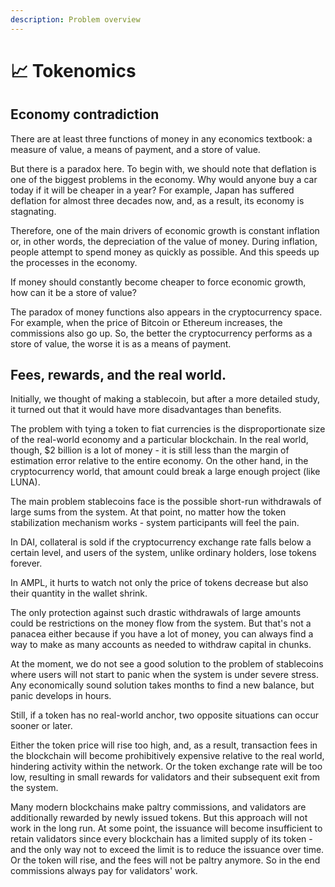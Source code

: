 ```yaml
---
description: Problem overview
---
```


# 📈 Tokenomics

## Economy contradiction

There are at least three functions of money in any economics textbook: a measure of value, a means of payment, and a store of value.

But there is a paradox here. To begin with, we should note that deflation is one of the biggest problems in the economy. Why would anyone buy a car today if it will be cheaper in a year? For example, Japan has suffered deflation for almost three decades now, and, as a result, its economy is stagnating.

Therefore, one of the main drivers of economic growth is constant inflation or, in other words, the depreciation of the value of money. During inflation, people attempt to spend money as quickly as possible. And this speeds up the processes in the economy.

If money should constantly become cheaper to force economic growth, how can it be a store of value?

The paradox of money functions also appears in the cryptocurrency space. For example, when the price of Bitcoin or Ethereum increases, the commissions also go up. So, the better the cryptocurrency performs as a store of value, the worse it is as a means of payment.

## Fees, rewards, and the real world.

Initially, we thought of making a stablecoin, but after a more detailed study, it turned out that it would have more disadvantages than benefits.

The problem with tying a token to fiat currencies is the disproportionate size of the real-world economy and a particular blockchain. In the real world, though, $2 billion is a lot of money - it is still less than the margin of estimation error relative to the entire economy. On the other hand, in the cryptocurrency world, that amount could break a large enough project (like LUNA).

The main problem stablecoins face is the possible short-run withdrawals of large sums from the system. At that point, no matter how the token stabilization mechanism works - system participants will feel the pain.

In DAI, collateral is sold if the cryptocurrency exchange rate falls below a certain level, and users of the system, unlike ordinary holders, lose tokens forever.

In AMPL, it hurts to watch not only the price of tokens decrease but also their quantity in the wallet shrink.

The only protection against such drastic withdrawals of large amounts could be restrictions on the money flow from the system. But that's not a panacea either because if you have a lot of money, you can always find a way to make as many accounts as needed to withdraw capital in chunks.

At the moment, we do not see a good solution to the problem of stablecoins where users will not start to panic when the system is under severe stress. Any economically sound solution takes months to find a new balance, but panic develops in hours.

Still, if a token has no real-world anchor, two opposite situations can occur sooner or later.

Either the token price will rise too high, and, as a result, transaction fees in the blockchain will become prohibitively expensive relative to the real world, hindering activity within the network. Or the token exchange rate will be too low, resulting in small rewards for validators and their subsequent exit from the system.&#x20;

Many modern blockchains make paltry commissions, and validators are additionally rewarded by newly issued tokens. But this approach will not work in the long run. At some point, the issuance will become insufficient to retain validators since every blockchain has a limited supply of its token - and the only way not to exceed the limit is to reduce the issuance over time. Or the token will rise, and the fees will not be paltry anymore. So in the end commissions always pay for validators' work.

